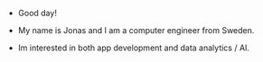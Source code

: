 - Good day!
- My name is Jonas and I am a computer engineer from Sweden.

- Im interested in both app development and data analytics / AI.
